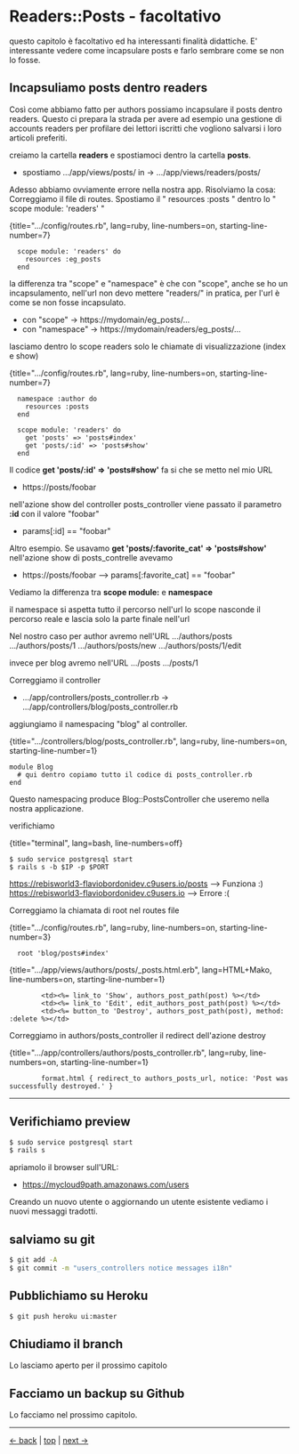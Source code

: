 # Readers::Posts - facoltativo

questo capitolo è facoltativo ed ha interessanti finalità didattiche.
E' interessante vedere come incapsulare posts e farlo sembrare come se non lo fosse.



## Incapsuliamo posts dentro readers

Così come abbiamo fatto per authors possiamo incapsulare il posts dentro readers. Questo ci prepara la strada per avere ad esempio una gestione di accounts readers per profilare dei lettori iscritti che vogliono salvarsi i loro articoli preferiti.

creiamo la cartella **readers** e spostiamoci dentro la cartella **posts**.

- spostiamo .../app/views/posts/     in ->   .../app/views/readers/posts/ 

Adesso abbiamo ovviamente errore nella nostra app. Risolviamo la cosa:
Correggiamo il file di routes. Spostiamo il " resources :posts " dentro lo " scope module: 'readers' " 

{title=".../config/routes.rb", lang=ruby, line-numbers=on, starting-line-number=7}
~~~~~~~~
  scope module: 'readers' do
    resources :eg_posts
  end
~~~~~~~~

la differenza tra "scope" e "namespace" è che con "scope", anche se ho un incapsulamento, nell'url non devo mettere "readers/" in pratica, per l'url è come se non fosse incapsulato.

* con "scope"     -> https://mydomain/eg_posts/...
* con "namespace" -> https://mydomain/readers/eg_posts/...




lasciamo dentro lo scope readers solo le chiamate di visualizzazione (index e show)


{title=".../config/routes.rb", lang=ruby, line-numbers=on, starting-line-number=7}
~~~~~~~~
  namespace :author do
    resources :posts
  end

  scope module: 'readers' do
    get 'posts' => 'posts#index'
    get 'posts/:id' => 'posts#show'
  end
~~~~~~~~

Il codice **get 'posts/:id' => 'posts#show'** fa si che se metto nel mio URL

* https://posts/foobar

nell'azione show del controller posts_controller viene passato il parametro **:id** con il valore "foobar"

* params[:id] == "foobar"

Altro esempio. Se usavamo **get 'posts/:favorite_cat' => 'posts#show'** nell'azione show di posts_contrelle avevamo

* https://posts/foobar --> params[:favorite_cat] == "foobar"


Vediamo la differenza tra **scope module:** e **namespace**

il namespace si aspetta tutto il percorso nell'url
lo scope nasconde il percorso reale e lascia solo la parte finale nell'url

Nel nostro caso per author avremo nell'URL
.../authors/posts
.../authors/posts/1
.../authors/posts/new
.../authors/posts/1/edit

invece per blog avremo nell'URL
.../posts
.../posts/1




Correggiamo il controller 

* .../app/controllers/posts_controller.rb            ->  .../app/controllers/blog/posts_controller.rb 

aggiungiamo il namespacing "blog" al controller. 

{title=".../controllers/blog/posts_controller.rb", lang=ruby, line-numbers=on, starting-line-number=1}
~~~~~~~~
module Blog
  # qui dentro copiamo tutto il codice di posts_controller.rb
end
~~~~~~~~

Questo namespacing produce Blog::PostsController che useremo nella nostra applicazione.



verifichiamo 

{title="terminal", lang=bash, line-numbers=off}
~~~~~~~~
$ sudo service postgresql start
$ rails s -b $IP -p $PORT
~~~~~~~~

https://rebisworld3-flaviobordonidev.c9users.io/posts  --> Funziona :)
https://rebisworld3-flaviobordonidev.c9users.io  --> Errore :(

Correggiamo la chiamata di root nel routes file

{title=".../config/routes.rb", lang=ruby, line-numbers=on, starting-line-number=3}
~~~~~~~~
  root 'blog/posts#index'
~~~~~~~~





{title=".../app/views/authors/posts/_posts.html.erb", lang=HTML+Mako, line-numbers=on, starting-line-number=1}
~~~~~~~~
        <td><%= link_to 'Show', authors_post_path(post) %></td>
        <td><%= link_to 'Edit', edit_authors_post_path(post) %></td>
        <td><%= button_to 'Destroy', authors_post_path(post), method: :delete %></td>
~~~~~~~~


Correggiamo in authors/posts_controller il redirect dell'azione destroy

{title=".../app/controllers/authors/posts_controller.rb", lang=ruby, line-numbers=on, starting-line-number=1}
~~~~~~~~
        format.html { redirect_to authors_posts_url, notice: 'Post was successfully destroyed.' }
~~~~~~~~





---



## Verifichiamo preview

```bash
$ sudo service postgresql start
$ rails s
```

apriamolo il browser sull'URL:

* https://mycloud9path.amazonaws.com/users

Creando un nuovo utente o aggiornando un utente esistente vediamo i nuovi messaggi tradotti.



## salviamo su git

```bash
$ git add -A
$ git commit -m "users_controllers notice messages i18n"
```



## Pubblichiamo su Heroku

```bash
$ git push heroku ui:master
```



## Chiudiamo il branch

Lo lasciamo aperto per il prossimo capitolo



## Facciamo un backup su Github

Lo facciamo nel prossimo capitolo.



---

[<- back](https://github.com/flaviobordonidev/leanpubabrandnewcms/blob/master/01-base/09-manage_users/03-browser_tab_title_users-it.md)
 | [top](#top) |
[next ->](https://github.com/flaviobordonidev/leanpubabrandnewcms/blob/master/01-base/10-users_i18n/02-users_form_i18n-it.md)
